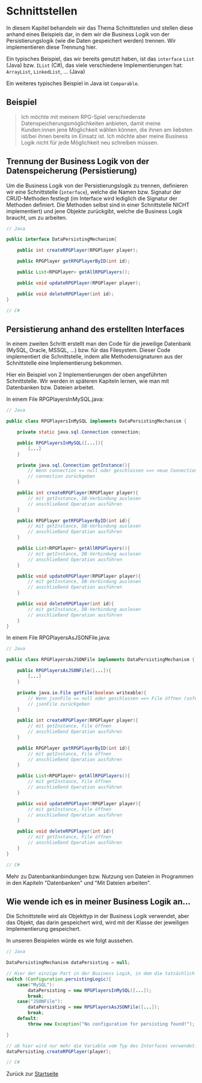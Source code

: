 # Schnittstellen

In diesem Kapitel behandeln wir das Thema Schnittstellen und stellen diese anhand eines Beispiels dar, in dem wir die Business Logik von der Persistierungslogik (wie die Daten gespeichert werden) trennen. Wir implementieren diese Trennung hier.

Ein typisches Beispiel, das wir bereits genutzt haben, ist das `interface` `List` (Java) bzw. `IList` (C#), das viele verschiedene Implementierungen hat: `ArrayList`, `LinkedList`, ... (Java)

Ein weiteres typisches Beispiel in Java ist `Comparable`.

## Beispiel

> Ich möchte mit meinem RPG-Spiel verschiedenste Datenspeicherungsmöglichkeiten anbieten, damit meine Kunden:innen jene Möglichkeit wählen können, die ihnen am liebsten ist/bei ihnen bereits im Einsatz ist. Ich möchte aber meine Business Logik nicht für jede Möglichkeit neu schreiben müssen.

## Trennung der Business Logik von der Datenspeicherung (Persistierung)

Um die Business Logik von der Persistierungslogik zu trennen, definieren wir eine Schnittstelle (`interface`), welche die Namen bzw. Signatur der CRUD-Methoden festlegt (im Interface wird lediglich die Signatur der Methoden definiert. Die Methoden selbst sind in einer Schnittstelle NICHT implementiert) und jene Objekte zurückgibt, welche die Business Logik braucht, um zu arbeiten. 

```java
// Java

public interface DataPersistingMechanism{

    public int createRPGPlayer(RPGPlayer player);

    public RPGPlayer getRPGPlayerByID(int id);

    public List<RPGPlayer> getAllRPGPlayers();

    public void updateRPGPlayer(RPGPlayer player);

    public void deleteRPGPlayer(int id);
}
```

```csharp
// C#

```

## Persistierung anhand des erstellten Interfaces

In einem zweiten Schritt erstellt man den Code für die jeweilige Datenbank (MySQL, Oracle, MSSQL, ...) bzw. für das Filesystem. Dieser Code implementiert die Schnittstelle, indem alle Methodensignaturen aus der Schnittstelle eine Implementierung bekommen.

Hier ein Beispiel von 2 Implementierungen der oben angeführten Schnittstelle. Wir werden in späteren Kapiteln lernen, wie man mit Datenbanken bzw. Dateien arbeitet.

In einem File RPGPlayersInMySQL.java:

```java
// Java

public class RPGPlayersInMySQL implements DataPersistingMechanism {

    private static java.sql.Connection connection;

    public RPGPlayersInMySQL([...]){
        [...]
    }

    private java.sql.Connection getInstance(){
        // Wenn connection == null oder geschlossen ==> neue Connection erstellen
        // connection zurückgeben
    }

    public int createRPGPlayer(RPGPlayer player){
        // mit getInstance, DB-Verbindung auslesen
        // anschließend Operation ausführen
    }

    public RPGPlayer getRPGPlayerByID(int id){
        // mit getInstance, DB-Verbindung auslesen
        // anschließend Operation ausführen
    }

    public List<RPGPlayer> getAllRPGPlayers(){
        // mit getInstance, DB-Verbindung auslesen
        // anschließend Operation ausführen
    }

    public void updateRPGPlayer(RPGPlayer player){
        // mit getInstance, DB-Verbindung auslesen
        // anschließend Operation ausführen
    }

    public void deleteRPGPlayer(int id){
        // mit getInstance, DB-Verbindung auslesen
        // anschließend Operation ausführen
    }
}
```

In einem File RPGPlayersAsJSONFile.java:

```java
// Java

public class RPGPlayersAsJSONFile implements DataPersistingMechanism {

    public RPGPlayersAsJSONFile([...]){
        [...]
    }

    private java.io.File getFile(boolean writeable){
        // Wenn jsonFile == null oder geschlossen ==> File öffnen (sofern bereits vorhanden, ansonsten erstellen)
        // jsonFile zurückgeben
    }

    public int createRPGPlayer(RPGPlayer player){
        // mit getInstance, File öffnen
        // anschließend Operation ausführen
    }

    public RPGPlayer getRPGPlayerByID(int id){
        // mit getInstance, File öffnen
        // anschließend Operation ausführen
    }

    public List<RPGPlayer> getAllRPGPlayers(){
        // mit getInstance, File öffnen
        // anschließend Operation ausführen
    }

    public void updateRPGPlayer(RPGPlayer player){
        // mit getInstance, File öffnen
        // anschließend Operation ausführen
    }

    public void deleteRPGPlayer(int id){
        // mit getInstance, File öffnen
        // anschließend Operation ausführen
    }    
}
```

```csharp
// C#


```

Mehr zu Datenbankanbindungen bzw. Nutzung von Dateien in Programmen in den Kapiteln "Datenbanken" und "Mit Dateien arbeiten".

## Wie wende ich es in meiner Business Logik an...

Die Schnittstelle wird als Objekttyp in der Business Logik verwendet, aber das Objekt, das darin gespeichert wird, wird mit der Klasse der jeweiligen Implementierung gespeichert.

In unseren Beispielen würde es wie folgt aussehen.

```java
// Java

DataPersistingMechanism dataPersisting = null;

// Hier der einzige Part in der Business Logik, in dem die tatsächlich verwendete Implementierung definiert wird
switch (Configuration.persistingLogic){
    case("MySQL"):
        dataPersisting = new RPGPlayersInMySQL([...]);
        break;
    case("JSONFile"):
        dataPersisting = new RPGPlayersAsJSONFile([...]);
        break;
    default:
        throw new Exception("No configuration for persisting found!");

}

// ab hier wird nur mehr die Variable vom Typ des Interfaces verwendet. Welche Implementierung hier verwendet wird, ist irrelevant, da die Schnittstelle die verwendbaren Methoden festlegt.
dataPersisting.createRPGPlayer(player);

```

```csharp
// C#


```
Zurück zur [Startseite](README.md)
